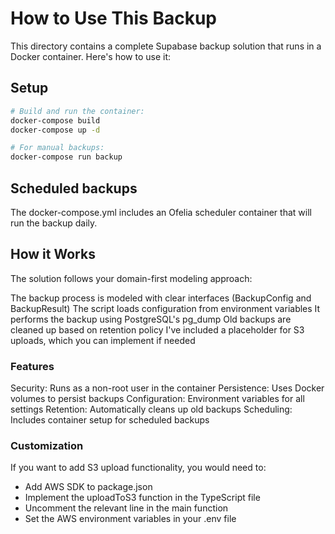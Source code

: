 # How to Use This Backup

This directory contains a complete Supabase backup solution that
runs in a Docker container. Here's how to use it:

## Setup

```bash
# Build and run the container:
docker-compose build
docker-compose up -d

# For manual backups:
docker-compose run backup
```

## Scheduled backups

The docker-compose.yml includes an Ofelia scheduler container that
will run the backup daily.

## How it Works

The solution follows your domain-first modeling approach:

The backup process is modeled with clear interfaces (BackupConfig and BackupResult)
The script loads configuration from environment variables
It performs the backup using PostgreSQL's pg_dump
Old backups are cleaned up based on retention policy
I've included a placeholder for S3 uploads, which you can implement if needed

### Features

Security: Runs as a non-root user in the container
Persistence: Uses Docker volumes to persist backups
Configuration: Environment variables for all settings
Retention: Automatically cleans up old backups
Scheduling: Includes container setup for scheduled backups

### Customization

If you want to add S3 upload functionality, you would need to:

- Add AWS SDK to package.json
- Implement the uploadToS3 function in the TypeScript file
- Uncomment the relevant line in the main function
- Set the AWS environment variables in your .env file
